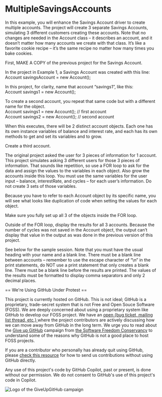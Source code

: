 # MultipleSavingsAccounts
In this example, you will enhance the Savings Account driver to create multiple accounts. The project will create 3 separate Savings Accounts, simulating 3 different customers creating these accounts. Note that no changes are needed in the Account class – it describes an account, and it doesn’t matter how many accounts we create with that class. It’s like a favorite cookie recipe – it’s the same recipe no matter how many times you bake cookies.  

First, MAKE A COPY of the previous project for the Savings Account.  

In the project in Example 1, a Savings Account was created with this line:      
  Account savingsAccount = new Account();  

In this project, for clarity, name that account “savings1”, like this:      
Account savings1 = new Account();  

To create a second account, you repeat that same code but with a different name for the object.      
  Account savings1 = new Account();   // first account      
  Account savings2 = new Account();   // second account  

When this executes, there will be 2 distinct account objects. Each one has its own instance variables of balance and interest rate, and each has its own methods to get and set its variables and to grow.  

Create a third account.  

The original project asked the user for 3 pieces of information for 1 account. This project simulates asking 3 different users for those 3 pieces of information. That sounds like repetition, so use a FOR loop to ask for the data and assign the values to the variables in each object. Also grow the accounts inside this loop. You must use the same variables for the user input – balance, interestRate, and cycles – for each user’s information. Do not create 3 sets of those variables.

Because you have to refer to each Account object by its specific name,  you will see what looks like duplication of code when setting the values for each object.

Make sure you fully set up all 3 of the objects inside the FOR loop.

Outside of the FOR loop, display the results for all 3 accounts. Because the number of cycles was not saved in the Account object, the output can’t display that value in the output as was done in the previous version of this project.

See below for the sample session. Note that you must have the usual heading with your name and a blank line. There must be a blank line between accounts – remember to use the escape character of “\n” in the print statements, do NOT use a print statement that only creates a blank line. There must be a blank line before the results are printed. The values of the results must be formatted to display comma separators and only 2 decimal places.


== We're Using GitHub Under Protest ==

This project is currently hosted on GitHub.  This is not ideal; GitHub is a
proprietary, trade-secret system that is not Free and Open Souce Software
(FOSS).  We are deeply concerned about using a proprietary system like GitHub
to develop our FOSS project.  We have an
[open {bug ticket, mailing list thread, etc.} ](INSERT_LINK) where the
project contributors are actively discussing how we can move away from GitHub
in the long term.  We urge you to read about the
[Give up GitHub](https://GiveUpGitHub.org) campaign from
[the Software Freedom Conservancy](https://sfconservancy.org) to understand
some of the reasons why GitHub is not a good place to host FOSS projects.

If you are a contributor who personally has already quit using GitHub, please
[check this resource](INSERT_LINK) for how to send us contributions without
using GitHub directly.

Any use of this project's code by GitHub Copilot, past or present, is done
without our permission.  We do not consent to GitHub's use of this project's
code in Copilot.

![Logo of the GiveUpGitHub campaign](https://sfconservancy.org/img/GiveUpGitHub.png)
